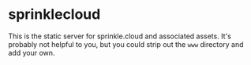 sprinklecloud
=============

This is the static server for sprinkle.cloud and associated assets. It's probably not helpful to you, but you could strip out the `www` directory and add your own.
